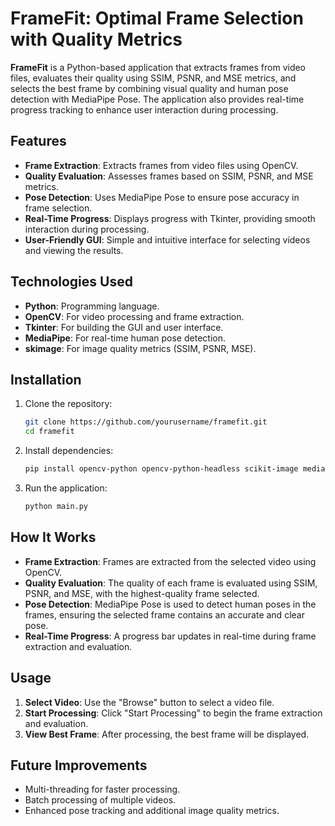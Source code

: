 # FrameFit: Optimal Frame Selection with Quality Metrics

**FrameFit** is a Python-based application that extracts frames from video files, evaluates their quality using SSIM, PSNR, and MSE metrics, and selects the best frame by combining visual quality and human pose detection with MediaPipe Pose. The application also provides real-time progress tracking to enhance user interaction during processing.

## Features
- **Frame Extraction**: Extracts frames from video files using OpenCV.
- **Quality Evaluation**: Assesses frames based on SSIM, PSNR, and MSE metrics.
- **Pose Detection**: Uses MediaPipe Pose to ensure pose accuracy in frame selection.
- **Real-Time Progress**: Displays progress with Tkinter, providing smooth interaction during processing.
- **User-Friendly GUI**: Simple and intuitive interface for selecting videos and viewing the results.

## Technologies Used
- **Python**: Programming language.
- **OpenCV**: For video processing and frame extraction.
- **Tkinter**: For building the GUI and user interface.
- **MediaPipe**: For real-time human pose detection.
- **skimage**: For image quality metrics (SSIM, PSNR, MSE).

## Installation
1. Clone the repository:
    ```bash
    git clone https://github.com/yourusername/framefit.git
    cd framefit
    ```
2. Install dependencies:
    ```bash
    pip install opencv-python opencv-python-headless scikit-image mediapipe
    ```
3. Run the application:
    ```bash
    python main.py
    ```

## How It Works
- **Frame Extraction**: Frames are extracted from the selected video using OpenCV.
- **Quality Evaluation**: The quality of each frame is evaluated using SSIM, PSNR, and MSE, with the highest-quality frame selected.
- **Pose Detection**: MediaPipe Pose is used to detect human poses in the frames, ensuring the selected frame contains an accurate and clear pose.
- **Real-Time Progress**: A progress bar updates in real-time during frame extraction and evaluation.

## Usage
1. **Select Video**: Use the "Browse" button to select a video file.
2. **Start Processing**: Click "Start Processing" to begin the frame extraction and evaluation.
3. **View Best Frame**: After processing, the best frame will be displayed.

## Future Improvements
- Multi-threading for faster processing.
- Batch processing of multiple videos.
- Enhanced pose tracking and additional image quality metrics.
